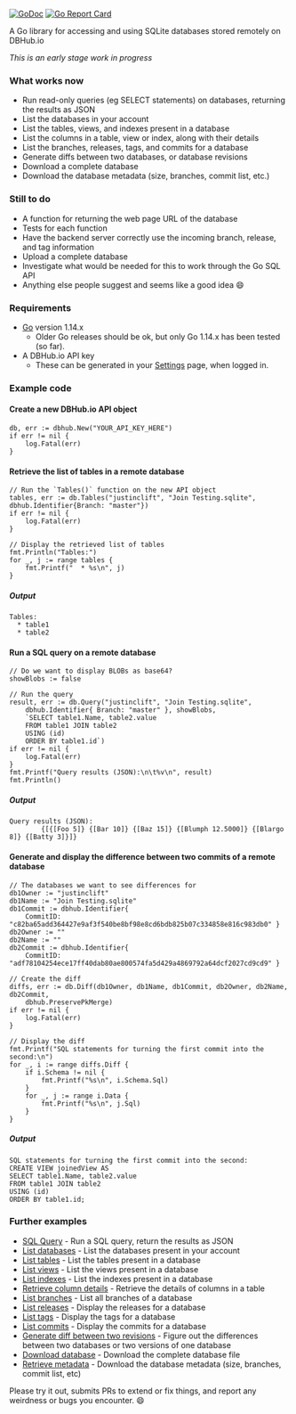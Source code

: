 [![GoDoc](https://godoc.org/github.com/sqlitebrowser/go-dbhub?status.svg)](https://godoc.org/github.com/sqlitebrowser/go-dbhub)
[![Go Report Card](https://goreportcard.com/badge/github.com/sqlitebrowser/go-dbhub)](https://goreportcard.com/report/github.com/sqlitebrowser/go-dbhub)

A Go library for accessing and using SQLite databases stored remotely on DBHub.io

*This is an early stage work in progress*

### What works now

* Run read-only queries (eg SELECT statements) on databases, returning the results as JSON
* List the databases in your account
* List the tables, views, and indexes present in a database
* List the columns in a table, view or index, along with their details
* List the branches, releases, tags, and commits for a database
* Generate diffs between two databases, or database revisions
* Download a complete database
* Download the database metadata (size, branches, commit list, etc.)

### Still to do

* A function for returning the web page URL of the database
* Tests for each function
* Have the backend server correctly use the incoming branch, release, and tag information
* Upload a complete database
* Investigate what would be needed for this to work through the Go SQL API
* Anything else people suggest and seems like a good idea :smile:

### Requirements

* [Go](https://golang.org/dl/) version 1.14.x
  * Older Go releases should be ok, but only Go 1.14.x has been tested (so far).
* A DBHub.io API key
  * These can be generated in your [Settings](https://dbhub.io/pref) page, when logged in.

### Example code

#### Create a new DBHub.io API object

```
db, err := dbhub.New("YOUR_API_KEY_HERE")
if err != nil {
    log.Fatal(err)
}
```

#### Retrieve the list of tables in a remote database
```
// Run the `Tables()` function on the new API object
tables, err := db.Tables("justinclift", "Join Testing.sqlite", dbhub.Identifier{Branch: "master"})
if err != nil {
    log.Fatal(err)
}

// Display the retrieved list of tables
fmt.Println("Tables:")
for _, j := range tables {
    fmt.Printf("  * %s\n", j)
}
```

##### Output
```
Tables:
  * table1
  * table2
```

#### Run a SQL query on a remote database
```
// Do we want to display BLOBs as base64?
showBlobs := false

// Run the query
result, err := db.Query("justinclift", "Join Testing.sqlite",
    dbhub.Identifier{ Branch: "master" }, showBlobs,
    `SELECT table1.Name, table2.value
    FROM table1 JOIN table2
    USING (id)
    ORDER BY table1.id`)
if err != nil {
    log.Fatal(err)
}
fmt.Printf("Query results (JSON):\n\t%v\n", result)
fmt.Println()
```

##### Output
```
Query results (JSON):
        {[{[Foo 5]} {[Bar 10]} {[Baz 15]} {[Blumph 12.5000]} {[Blargo 8]} {[Batty 3]}]}
```

#### Generate and display the difference between two commits of a remote database
```
// The databases we want to see differences for
db1Owner := "justinclift"
db1Name := "Join Testing.sqlite"
db1Commit := dbhub.Identifier{
    CommitID: "c82ba65add364427e9af3f540be8bf98e8cd6bdb825b07c334858e816c983db0" }
db2Owner := ""
db2Name := ""
db2Commit := dbhub.Identifier{
    CommitID: "adf78104254ece17ff40dab80ae800574fa5d429a4869792a64dcf2027cd9cd9" }

// Create the diff
diffs, err := db.Diff(db1Owner, db1Name, db1Commit, db2Owner, db2Name, db2Commit,
    dbhub.PreservePkMerge)
if err != nil {
    log.Fatal(err)
}

// Display the diff
fmt.Printf("SQL statements for turning the first commit into the second:\n")
for _, i := range diffs.Diff {
    if i.Schema != nil {
        fmt.Printf("%s\n", i.Schema.Sql)
    }
    for _, j := range i.Data {
        fmt.Printf("%s\n", j.Sql)
    }
}
```

##### Output
```
SQL statements for turning the first commit into the second:
CREATE VIEW joinedView AS
SELECT table1.Name, table2.value
FROM table1 JOIN table2
USING (id)
ORDER BY table1.id;
```

### Further examples

* [SQL Query](https://github.com/sqlitebrowser/go-dbhub/blob/master/examples/sql_query/main.go) - Run a SQL query, return the results as JSON
* [List databases](https://github.com/sqlitebrowser/go-dbhub/blob/master/examples/list_databases/main.go) - List the databases present in your account
* [List tables](https://github.com/sqlitebrowser/go-dbhub/blob/master/examples/list_tables/main.go) - List the tables present in a database
* [List views](https://github.com/sqlitebrowser/go-dbhub/blob/master/examples/list_views/main.go) - List the views present in a database
* [List indexes](https://github.com/sqlitebrowser/go-dbhub/blob/master/examples/list_indexes/main.go) - List the indexes present in a database
* [Retrieve column details](https://github.com/sqlitebrowser/go-dbhub/blob/master/examples/column_details/main.go) - Retrieve the details of columns in a table
* [List branches](https://github.com/sqlitebrowser/go-dbhub/blob/master/examples/list_branches/main.go) - List all branches of a database
* [List releases](https://github.com/sqlitebrowser/go-dbhub/blob/master/examples/list_releases/main.go) - Display the releases for a database
* [List tags](https://github.com/sqlitebrowser/go-dbhub/blob/master/examples/list_tags/main.go) - Display the tags for a database
* [List commits](https://github.com/sqlitebrowser/go-dbhub/blob/master/examples/list_commits/main.go) - Display the commits for a database
* [Generate diff between two revisions](https://github.com/sqlitebrowser/go-dbhub/blob/master/examples/diff_commits/main.go) - Figure out the differences between two databases or two versions of one database
* [Download database](https://github.com/sqlitebrowser/go-dbhub/blob/master/examples/download_database/main.go) - Download the complete database file
* [Retrieve metadata](https://github.com/sqlitebrowser/go-dbhub/blob/master/examples/metadata/main.go) - Download the database metadata (size, branches, commit list, etc)

Please try it out, submits PRs to extend or fix things, and report any weirdness or bugs you encounter. :smile:
